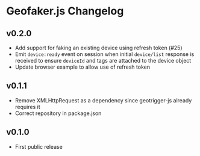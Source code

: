 # Geofaker.js Changelog

## v0.2.0

* Add support for faking an existing device using refresh token (#25)
* Emit `device:ready` event on session when initial `device/list` response is received to ensure `deviceId` and tags are attached to the device object
* Update browser example to allow use of refresh token

## v0.1.1

* Remove XMLHttpRequest as a dependency since geotrigger-js already requires it
* Correct repository in package.json

## v0.1.0

* First public release
